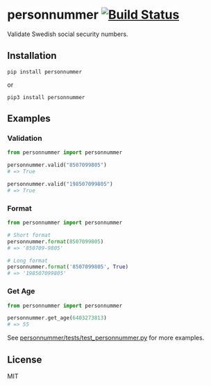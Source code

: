 # personnummer [![Build Status](https://secure.travis-ci.org/personnummer/python.png?branch=master)](http://travis-ci.org/personnummer/python)

Validate Swedish social security numbers.

## Installation

```
pip install personnummer
```

or

```
pip3 install personnummer
```

## Examples

### Validation

```python
from personnummer import personnummer

personnummer.valid("8507099805")
# => True

personnummer.valid("198507099805")
# => True
```

### Format

```python
from personnummer import personnummer

# Short format
personnummer.format(8507099805)
# => '850709-9805'

# Long format
personnummer.format('8507099805', True)
# => '198507099805'
```

### Get Age
```python
from personnummer import personnummer

personnummer.get_age(6403273813)
# => 55
```

See [personnummer/tests/test_personnummer.py](personnummer/tests/test_personnummer.py) for more examples.

## License

MIT
